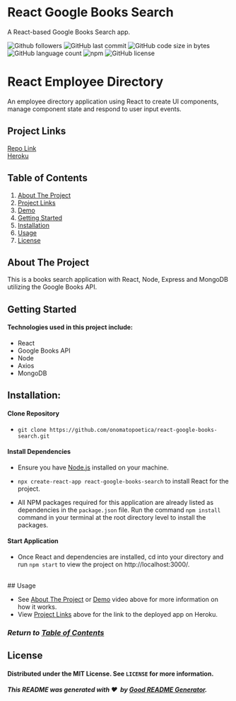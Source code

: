 # React Google Books Search
A React-based Google Books Search app.

![Github followers](https://img.shields.io/github/followers/onomatopoetica?logo=GitHub&style=flat)  ![GitHub last commit](https://img.shields.io/github/last-commit/onomatopoetica/react-google-books-search)  ![GitHub code size in bytes](https://img.shields.io/github/languages/code-size/onomatopoetica/react-google-books-search)  ![GitHub language count](https://img.shields.io/github/languages/count/onomatopoetica/react-google-books-search?color=light-blue&logo=GitHub&style=flat)  ![npm](https://img.shields.io/badge/library-react.js-purple/?style=flat&logo=react) ![GitHub license](https://img.shields.io/badge/license-MIT-blueviolet)<br>

# React Employee Directory
An employee directory application using React to create UI components, manage component state and respond to user input events. 

## Project Links
[Repo Link](https://github.com/onomatopoetica/react-react-google-books-search) <br>
[Heroku](https://react-googlebooks-search-app.herokuapp.com/)
    
## Table of Contents
1. [About The Project](#About-The-Project)
1. [Project Links](#Project-Links)
1. [Demo](#Demo)
1. [Getting Started](#Getting-Started)
1. [Installation](#Installation)
1. [Usage](#Usage)
1. [License](#License)

## About The Project
This is a books search application with React, Node, Express and MongoDB utilizing the Google Books API. 

## Getting Started
    
#### Technologies used in this project include:
* React
* Google Books API 
* Node
* Axios
* MongoDB
    
## Installation: 
 
#### Clone Repository

* `git clone https://github.com/onomatopoetica/react-google-books-search.git`

#### Install Dependencies 

* Ensure you have [Node.js](https://nodejs.org) installed on your machine. 

* `npx create-react-app react-google-books-search` to install React for the project.

* All NPM packages required for this application are already listed as dependencies in the `package.json` file. Run the command `npm install` command in your terminal at the root directory level to install the packages.

#### Start Application

* Once React and dependencies are installed, cd into your directory and run `npm start` to view the project on http://localhost:3000/.
<br>
## Usage 

* See [About The Project](#About-The-Project) or [Demo](#Demo) video above for more information on how it works.
* View [Project Links](#Project-Links) above for the link to the deployed app on Heroku.

### _Return to [Table of Contents](#Table-of-Contents)_
    
## License
#### Distributed under the MIT License. See `LICENSE` for more information.

##### This README was generated with :hearts:&nbsp; by [Good README Generator](https://github.com/onomatopoetica/Good-README-Generator).